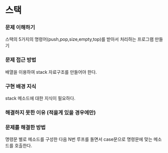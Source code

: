 # 스택

### 문제 이해하기
스택의 5가지의 명령어(push,pop,size,empty,top)를 받아서 처리하는 프로그램 만들기
### 문제 접근 방법
배열을 이용하여 stack 자료구조를 만들어야 한다.
### 구현 배경 지식
stack 메소드에 대한 지식이 필요하다.
### 해결하지 못한 이유 (적을게 있을 경우에만)

### 문제를 해결한 방법
명령문 별로 메소드를 구성한 다음 N번 루프를 돌면서 case문으로 명령문에 맞는 메소드를 호출한다.
